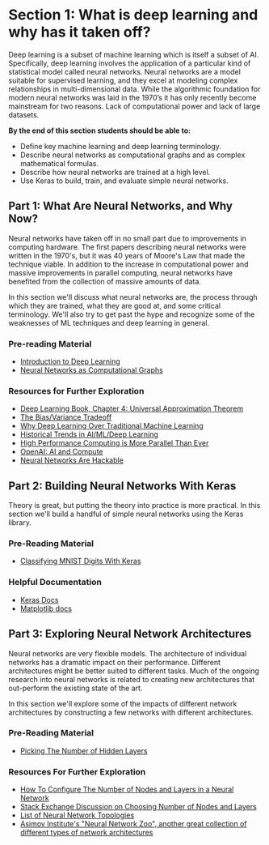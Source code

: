 # Section 1: What is deep learning and why has it taken off?

Deep learning is a subset of machine learning which is itself a subset of AI. Specifically, deep learning involves the application of a particular kind of statistical model called neural networks. Neural networks are a model suitable for supervised learning, and they excel at modeling complex relationships in multi-dimensional data. While the algorithmic foundation for modern neural networks was laid in the 1970’s it has only recently become mainstream for two reasons. Lack of computational power and lack of large datasets.

**By the end of this section students should be able to:**

* Define key machine learning and deep learning terminology.
* Describe neural networks as computational graphs and as complex mathematical formulas.
* Describe how neural networks are trained at a high level.
* Use Keras to build, train, and evaluate simple neural networks.

## Part 1: What Are Neural Networks, and Why Now?

Neural networks have taken off in no small part due to improvements in computing hardware. The first papers describing neural networks were written in the 1970's, but it was 40 years of Moore's Law that made the technique viable. In addition to the increase in computational power and massive improvements in parallel computing, neural networks have benefited from the collection of massive amounts of data.

In this section we'll discuss what neural networks are, the process through which they are trained, what they are good at, and some critical terminology. We'll also try to get past the hype and recognize some of the weaknesses of ML techniques and deep learning in general.

### Pre-reading Material

* [Introduction to Deep Learning](https://medium.com/tebs-lab/introduction-to-deep-learning-a46e92cb0022)
* [Neural Networks as Computational Graphs](https://medium.com/tebs-lab/deep-neural-networks-as-computational-graphs-867fcaa56c9)

### Resources for Further Exploration

* [Deep Learning Book, Chapter 4: Universal Approximation Theorem](http://neuralnetworksanddeeplearning.com/chap4.html)
* [The Bias/Variance Tradeoff](http://scott.fortmann-roe.com/docs/BiasVariance.html)
* [Why Deep Learning Over Traditional Machine Learning](https://towardsdatascience.com/why-deep-learning-is-needed-over-traditional-machine-learning-1b6a99177063)
* [Historical Trends in AI/ML/Deep Learning](https://www.technologyreview.com/s/612768/we-analyzed-16625-papers-to-figure-out-where-ai-is-headed-next/)
* [High Performance Computing is More Parallel Than Ever](https://medium.com/tebs-lab/the-age-of-parallel-computing-b3f4319c97b0)
* [OpenAI: AI and Compute](https://openai.com/blog/ai-and-compute/)
* [Neural Networks Are Hackable](https://towardsdatascience.com/hacking-neural-networks-2b9f461ffe0b)

## Part 2: Building Neural Networks With Keras

Theory is great, but putting the theory into practice is more practical. In this section we'll build a handful of simple neural networks using the Keras library.

### Pre-Reading Material

* [Classifying MNIST Digits With Keras](https://medium.com/tebs-lab/how-to-classify-mnist-digits-with-different-neural-network-architectures-39c75a0f03e3)

### Helpful Documentation

* [Keras Docs](https://keras.io/)
* [Matplotlib docs](https://matplotlib.org/)

## Part 3: Exploring Neural Network Architectures

Neural networks are very flexible models. The architecture of individual networks has a dramatic impact on their performance. Different architectures might be better suited to different tasks. Much of the ongoing research into neural networks is related to creating new architectures that out-perform the existing state of the art.

In this section we'll explore some of the impacts of different network architectures by constructing a few networks with different architectures.

### Pre-Reading Material

* [Picking The Number of Hidden Layers](https://www.heatonresearch.com/2017/06/01/hidden-layers.html)

### Resources For Further Exploration

* [How To Configure The Number of Nodes and Layers in a Neural Network](https://machinelearningmastery.com/how-to-configure-the-number-of-layers-and-nodes-in-a-neural-network/)
* [Stack Exchange Discussion on Choosing Number of Nodes and Layers](https://stats.stackexchange.com/questions/181/how-to-choose-the-number-of-hidden-layers-and-nodes-in-a-feedforward-neural-netw)
* [List of Neural Network Topologies](https://towardsdatascience.com/the-mostly-complete-chart-of-neural-networks-explained-3fb6f2367464)
* [Asimov Institute's "Neural Network Zoo", another great collection of different types of network architectures](https://www.asimovinstitute.org/neural-network-zoo/)
